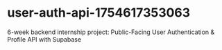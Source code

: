 # user-auth-api-1754617353063
6-week backend internship project: Public-Facing User Authentication &amp; Profile API with Supabase
